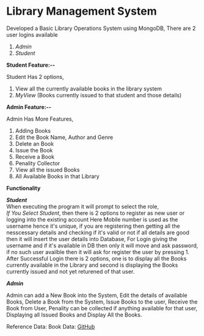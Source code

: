 # **Library Management System**

Developed a Basic Library Operations System using MongoDB, There are 2 user logins available

1. *Admin*
2. *Student*


**Student Feature:--**<br>

Student Has 2 options,<br>
1. View all the currently available books in the library system
2. *MyView* (Books currently issued to that student and those details)<br>

**Admin Feature:--**

Admin Has More Features,<br>
1. Adding Books
2. Edit the Book Name, Author and Genre
3. Delete an Book
4. Issue the Book
5. Receive a Book
6. Penality Collector
7. View all the issued Books
8. All Available Books in that Library

**Functionality**<br>

***Student***
<br>
When executing the program it will prompt to select the role,<br>
*If You Select Student*, then there is 2 options to register as new user or logging into the existing account Here Mobile number is used as the username hence it's unique, if you are registering then getting all the nesscessary details and checking if it's valid or not if all details are good then it will insert the user details into Database, For Login giving the username and if it's available in DB then only it will move and ask password, if no such user availble then it will ask for register the user by pressing 1.<br>
After Successful Login there is 2 options, one is to display all the Books currently available in the Library and second is displaying the Books currently issued and not yet returened of that user.
<br>


***Admin***<br>

Admin can add a New Book into the System, Edit the details of available Books, Delete a Book from the System, Issue Books to the user, Receive the Book from User, Penality can be collected if anything available for that user, Displaying all Issued Books and Display All the Books.
<br>


Reference Data:
Book Data: [GitHub](https://gist.github.com/jaidevd/23aef12e9bf56c618c41)
